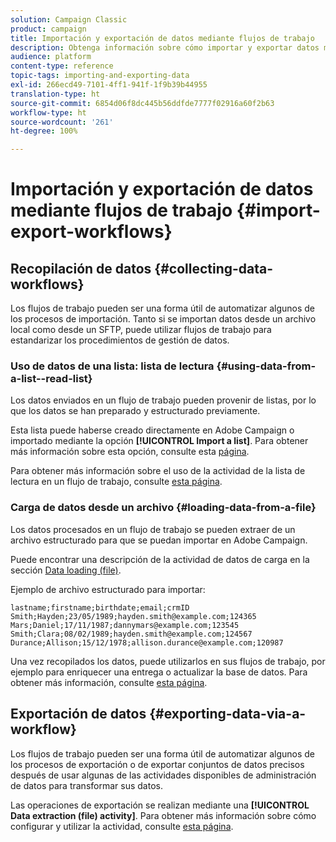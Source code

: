 ```yaml
---
solution: Campaign Classic
product: campaign
title: Importación y exportación de datos mediante flujos de trabajo
description: Obtenga información sobre cómo importar y exportar datos mediante flujos de trabajo en Campaign Classic.
audience: platform
content-type: reference
topic-tags: importing-and-exporting-data
exl-id: 266ecd49-7101-4ff1-941f-1f9b39b44955
translation-type: ht
source-git-commit: 6854d06f8dc445b56ddfde7777f02916a60f2b63
workflow-type: ht
source-wordcount: '261'
ht-degree: 100%

---
```


# Importación y exportación de datos mediante flujos de trabajo {#import-export-workflows}

## Recopilación de datos {#collecting-data-workflows}

Los flujos de trabajo pueden ser una forma útil de automatizar algunos de los procesos de importación. Tanto si se importan datos desde un archivo local como desde un SFTP, puede utilizar flujos de trabajo para estandarizar los procedimientos de gestión de datos.

### Uso de datos de una lista: lista de lectura {#using-data-from-a-list--read-list}

Los datos enviados en un flujo de trabajo pueden provenir de listas, por lo que los datos se han preparado y estructurado previamente.

Esta lista puede haberse creado directamente en Adobe Campaign o importado mediante la opción **[!UICONTROL Import a list]**. Para obtener más información sobre esta opción, consulte esta [página](../../platform/using/about-generic-imports-exports.md).

Para obtener más información sobre el uso de la actividad de la lista de lectura en un flujo de trabajo, consulte [esta página](../../workflow/using/read-list.md).

### Carga de datos desde un archivo {#loading-data-from-a-file}

Los datos procesados en un flujo de trabajo se pueden extraer de un archivo estructurado para que se puedan importar en Adobe Campaign.

Puede encontrar una descripción de la actividad de datos de carga en la sección [Data loading (file)](../../workflow/using/data-loading--file-.md).

Ejemplo de archivo estructurado para importar:

```
lastname;firstname;birthdate;email;crmID
Smith;Hayden;23/05/1989;hayden.smith@example.com;124365
Mars;Daniel;17/11/1987;dannymars@example.com;123545
Smith;Clara;08/02/1989;hayden.smith@example.com;124567
Durance;Allison;15/12/1978;allison.durance@example.com;120987
```

Una vez recopilados los datos, puede utilizarlos en sus flujos de trabajo, por ejemplo para enriquecer una entrega o actualizar la base de datos. Para obtener más información, consulte [esta página](../../workflow/using/how-to-use-workflow-data.md).

## Exportación de datos {#exporting-data-via-a-workflow}

Los flujos de trabajo pueden ser una forma útil de automatizar algunos de los procesos de exportación o de exportar conjuntos de datos precisos después de usar algunas de las actividades disponibles de administración de datos para transformar sus datos.

Las operaciones de exportación se realizan mediante una **[!UICONTROL Data extraction (file) activity]**. Para obtener más información sobre cómo configurar y utilizar la actividad, consulte [esta página](../../workflow/using/extraction--file-.md).
